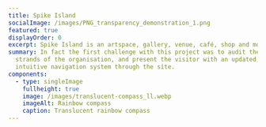 ```yaml
---
title: Spike Island
socialImage: /images/PNG_transparency_demonstration_1.png
featured: true
displayOrder: 0
excerpt: Spike Island is an artspace, gallery, venue, café, shop and more.
summary: In fact the first challenge with this project was to audit the many
  strands of the organisation, and present the visitor with an updated,
  intuitive navigation system through the site.
components:
  - type: singleImage
    fullheight: true
    image: /images/translucent-compass_ll.webp
    imageAlt: Rainbow compass
    caption: Translucent rainbow compass
---
```

